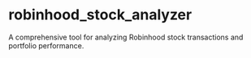 # robinhood_stock_analyzer
A comprehensive tool for analyzing Robinhood stock transactions and portfolio performance.
